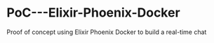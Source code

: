 # PoC---Elixir-Phoenix-Docker
Proof of concept using Elixir Phoenix Docker to build a real-time chat

